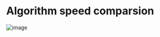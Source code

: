 # Algorithm speed comparsion
![image](https://user-images.githubusercontent.com/44378669/104709780-5d485400-5730-11eb-9bf4-fc6ff0c23efa.png)
